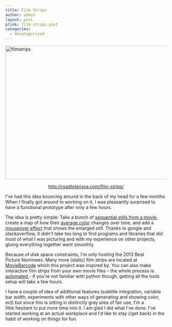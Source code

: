 ```yaml
---
title: Film Strips
author: admin
layout: post
plink: film-strips-post
categories:
  - Uncategorized
---
```

[<img class="alignnone  wp-image-220" alt="filmstrips" src="http://www.roadtolarissa.com/wp-content/uploads/2013/05/filmstrips.png" width="640" height="417" />][1]

<p style="text-align: center;">
  <a href="http://roadtolarissa.com/film-strips/">http://roadtolarissa.com/film-strips/</a>
</p>

I've had this idea bouncing around in the back of my head for a few months. When I finally got around to working on it, I was pleasantly surprised to have a functional prototype after only a few hours.

The idea is pretty simple: Take a bunch of [sequential stills from a movie][2], create a map of how their [average color][3] changes over time, and add a [mouseover effect][4] that shows the enlarged still. Thanks to google and stackoverflow, it didn't take too long to find programs and libraries that did most of what I was picturing and with my experience on other projects, gluing everything together went smoothly.

Because of disk space constraints, I'm only hosting the 2013 Best Picture Nominees. Many more (static) film strips are located at [MovieBarcode][5] which this project was inspired by. You can also make interactive film strips from your own movie files &#8211; the whole process is [automated ][6]- if you're not familiar with python though, getting all the tools setup will take a few hours.

I have a couple of idea of additional features (subtitle integration, variable bar width, experiments with other ways of generating and showing color, ect) but since this is sitting in distinctly gray area of fair use, I'm a little hesitant to put more time into it. I am glad I did what I've done. I've started working at an actual workplace and I'd like to stay (/get back) in the habit of working on things for fun.

 [1]: http://roadtolarissa.com/film-strips/
 [2]: http://www.ffmpeg.org/
 [3]: http://www.pythonware.com/products/pil/
 [4]: http://d3js.org/
 [5]: http://moviebarcode.tumblr.com/
 [6]: https://github.com/1wheel/film-strips
